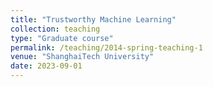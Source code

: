 ```yaml
---
title: "Trustworthy Machine Learning"
collection: teaching
type: "Graduate course"
permalink: /teaching/2014-spring-teaching-1
venue: "ShanghaiTech University"
date: 2023-09-01
---
```

